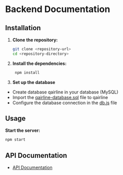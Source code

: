 # Backend Documentation

## Installation

1. **Clone the repository:**
   ```sh
   git clone <repository-url>
   cd <repository-directory>
   ```
2. **Install the dependencies:**
   ```sh
    npm install
    ```
3. **Set up the database**
- Create database qairline in your database (MySQL)
- Import the [qairline-database.sql](qairline-database.sql) file to qairline
- Configure the database connection in the [db.js](db.js)
  file
   
## Usage
**Start the server:**
   ```sh
   npm start
   ```

## API Documentation
- [API Documentation](API.md)

